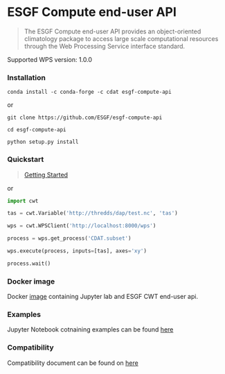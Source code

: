 # ESGF Compute end-user API

> The ESGF Compute end-user API provides an object-oriented climatology package
to access large scale computational resources through the Web Processing
Service interface standard.

Supported WPS version: 1.0.0

### Installation

```
conda install -c conda-forge -c cdat esgf-compute-api
```

or

```
git clone https://github.com/ESGF/esgf-compute-api

cd esgf-compute-api

python setup.py install
```


### Quickstart

> [Getting Started](examples/getting_started.ipynb)

or

```python
import cwt

tas = cwt.Variable('http://thredds/dap/test.nc', 'tas')

wps = cwt.WPSClient('http://localhost:8000/wps')

process = wps.get_process('CDAT.subset')

wps.execute(process, inputs=[tas], axes='xy')

process.wait()
```

### Docker image

Docker [image](docs/source/cwt_docker.md) containing Jupyter lab and ESGF CWT end-user api.

### Examples

Jupyter Notebook cotnaining examples can be found [here](examples/)

### Compatibility

Compatibility document can be found on [here](docs/source/cwt.compat.rst)


